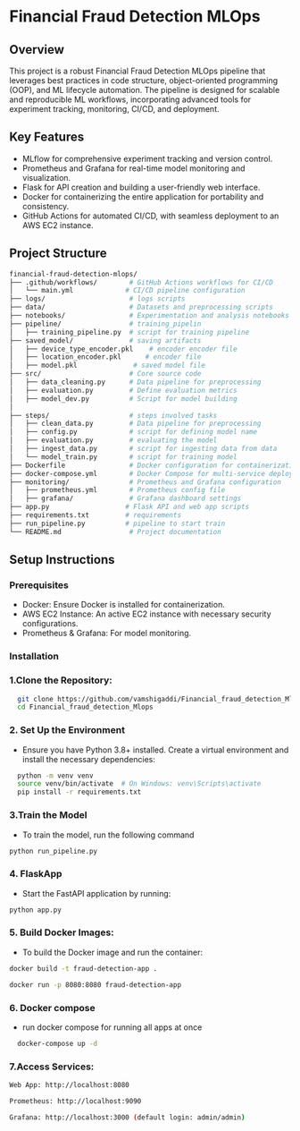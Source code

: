 # Financial Fraud Detection MLOps
## Overview
This project is a robust Financial Fraud Detection MLOps pipeline that leverages best practices in code structure, object-oriented programming (OOP), and ML lifecycle automation. The pipeline is designed for scalable and reproducible ML workflows, incorporating advanced tools for experiment tracking, monitoring, CI/CD, and deployment.
## Key Features
- MLflow for comprehensive experiment tracking and version control.
- Prometheus and Grafana for real-time model monitoring and visualization.
- Flask for API creation and building a user-friendly web interface.
- Docker for containerizing the entire application for portability and consistency.
- GitHub Actions for automated CI/CD, with seamless deployment to an AWS EC2 instance.

## Project Structure
```bash
financial-fraud-detection-mlops/
├── .github/workflows/        # GitHub Actions workflows for CI/CD
│   └── main.yml             # CI/CD pipeline configuration
├── logs/                     # logs scripts
├── data/                     # Datasets and preprocessing scripts
├── notebooks/                # Experimentation and analysis notebooks
├── pipeline/                 # training_pipelin
│   ├── training_pipeline.py  # script for training pipeline
├── saved_model/              # saving artifacts
│   ├── device_type_encoder.pkl    # encoder encoder file
│   ├── location_encoder.pkl      # encoder file
│   ├── model.pkl              # saved model file
├── src/                      # Core source code
│   ├── data_cleaning.py      # Data pipeline for preprocessing
│   ├── evaluation.py         # Define evaluation metrics
│   ├── model_dev.py          # Script for model building
│  
├── steps/                    # steps involved tasks
│   ├── clean_data.py         # Data pipeline for preprocessing
│   ├── config.py             # script for defining model name
│   ├── evaluation.py         # evaluating the model
│   ├── ingest_data.py        # script for ingesting data from data
│   └── model_train.py        # script for training model
├── Dockerfile                # Docker configuration for containerization
├── docker-compose.yml        # Docker Compose for multi-service deployment
├── monitoring/               # Prometheus and Grafana configuration
│   ├── prometheus.yml        # Prometheus config file
│   ├── grafana/              # Grafana dashboard settings
├── app.py                   # Flask API and web app scripts
├── requirements.txt         # requirements
├── run_pipeline.py          # pipeline to start train
└── README.md                 # Project documentation
```
## Setup Instructions
### Prerequisites
- Docker: Ensure Docker is installed for containerization.
- AWS EC2 Instance: An active EC2 instance with necessary security configurations.
- Prometheus & Grafana: For model monitoring.
### Installation
### 1.Clone the Repository:
```bash
  git clone https://github.com/vamshigaddi/Financial_fraud_detection_Mlops.git
  cd Financial_fraud_detection_Mlops
```
### 2. Set Up the Environment
- Ensure you have Python 3.8+ installed. Create a virtual environment and install the necessary dependencies:
```bash
  python -m venv venv
  source venv/bin/activate  # On Windows: venv\Scripts\activate
  pip install -r requirements.txt
```
### 3.Train the Model
- To train the model, run the following command
```bash
python run_pipeline.py
```
### 4. FlaskApp
- Start the FastAPI application by running:
```bash
python app.py
```
### 5. Build Docker Images:
- To build the Docker image and run the container:
```bash
docker build -t fraud-detection-app .
```
```bash
docker run -p 8080:8080 fraud-detection-app
```
### 6. Docker compose
- run docker compose for running all apps at once
```bash
  docker-compose up -d
```
### 7.Access Services:
```bash
Web App: http://localhost:8080
```
```bash
Prometheus: http://localhost:9090
```
```bash
Grafana: http://localhost:3000 (default login: admin/admin)
```
